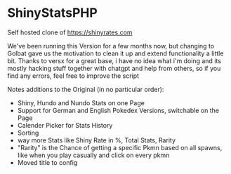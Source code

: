 # ShinyStatsPHP
Self hosted clone of https://shinyrates.com

We've been running this Version for a few months now, but changing to Golbat gave us the motivation to clean it up and extend functionality a little bit.
Thanks to versx for a great base, i have no idea what i'm doing and its mostly hacking stuff together with chatgpt and help from others, so if you find any errors, feel free to improve the script

Notes additions to the Original (in no particular order):

- Shiny, Hundo and Nundo Stats on one Page
- Support for German and English Pokedex Versions, switchable on the Page
- Calender Picker for Stats History
- Sorting
- way more Stats like Shiny Rate in %, Total Stats, Rarity
- "Rarity" is the Chance of getting a specific Pkmn based on all spawns, like when you play casually and click on every pkmn
- Moved title to config
